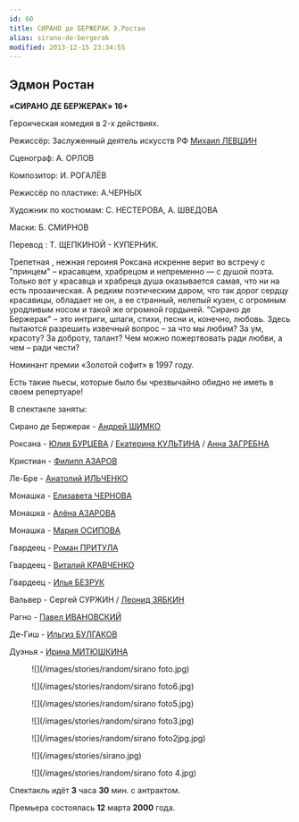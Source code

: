 ```yaml
---
id: 60
title: СИРАНО де БЕРЖЕРАК Э.Ростан
alias: sirano-de-bergerak
modified: 2013-12-15 23:34:55
---
```


## Эдмон Ростан

**«СИРАНО ДЕ БЕРЖЕРАК» 16+**

Героическая комедия в 2-х действиях.

Режиссёр: Заслуженный деятель искусств РФ [Михаил ЛЕВШИН](153-mihail-levshin.html)

Сценограф: А. ОРЛОВ

Композитор: И. РОГАЛЁВ

Режиссёр по пластике: А.ЧЕРНЫХ

Художник по костюмам: С. НЕСТЕРОВА, А. ШВЕДОВА

Маски: Б. СМИРНОВ

Перевод : Т. ЩЕПКИНОЙ - КУПЕРНИК.

Трепетная , нежная героиня Роксана искренне верит во встречу с "принцем" – красавцем, храбрецом и непременно — с душой поэта. Только вот у красавца и храбреца душа оказывается самая, что ни на есть прозаическая. А редким поэтическим даром, что так дорог сердцу красавицы, обладает не он, а ее странный, нелепый кузен, с огромным уродливым но­сом и такой же огромной гордыней. "Сирано де Бержерак" – это интриги, шпаги, стихи, песни и, конечно, лю­бовь. Здесь пытаются разрешить извечный вопрос – за что мы любим? За ум, красоту? За доброту, талант? Чем можно пожертвовать ради любви, а чем – ради чести?

Номинант премии «Золотой софит» в 1997 году.

Есть такие пьесы, которые было бы чрезвычайно обидно не иметь в своем репертуаре!

В спектакле заняты:

Сирано де Бержерак - [Андрей ШИМКО](302-andrey-shimko.html)

Роксана - [Юлия БУРЦЕВА](78-ylia-burceva.html) / [Екатерина КУЛЬТИНА](81-ekaterina-kyltina.html) / [Анна ЗАГРЕБНА](79-anna-zagrebna.html)

Кристиан - [Филипп АЗАРОВ](21-fillipp-azarov.html)

Ле-Бре - [Анатолий ИЛЬЧЕНКО](55-anatolii-ilchenko.html)

Монашка - [Елизавета ЧЕРНОВА](48-chernovaelizaveta.html)

Монашка - [Алёна АЗАРОВА](86-alena-kiverskaia.html)

Монашка - [Мария ОСИПОВА](301-mariaosipova.html)

Гвардеец - [Роман ПРИТУЛА](50-roman-pritula.html)

Гвардеец - [Виталий КРАВЧЕНКО](66-vitalii-kravchenko.html)

Гвардеец - [Илья БЕЗРУК](83-bezryk-ilya.html)

Вальвер - Сергей СУРЖИН / [Леонид ЗЯБКИН](67-leonid-zabkin.html)[](67-leonid-zabkin.html)

Рагно - [Павел ИВАНОВСКИЙ](284-2013-09-08-18-38-31.html)

Де-Гиш - [Ильгиз БУЛГАКОВ](77-ilgiz-bulgakov.html)

Дуэнья - [Ирина МИТЮШКИНА](62-irina-mityshkina.html)

<figure>
![](/images/stories/random/sirano foto.jpg)
</figure>

<figure>
![](/images/stories/random/sirano foto6.jpg)
</figure>

<figure>
![](/images/stories/random/sirano foto5.jpg)
</figure>

<figure>
![](/images/stories/random/sirano foto3.jpg)
</figure>

<figure>
![](/images/stories/random/sirano foto2jpg.jpg)
</figure>

<figure>
![](/images/stories/sirano.jpg)
</figure>

<figure>
![](/images/stories/random/sirano foto 4.jpg)
</figure>

Cпектакль идёт **3** часа **30** мин. с антрактом.

Премьера состоялась **12** марта **2000** года.

